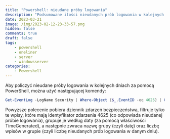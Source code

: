 ```yaml
---
title: "Powershell: nieudane próby logowania"
description: "Podsumowane ilości nieudanych prób logowania w kolejnych dniach"
date: 2023-03-21
image: /img/2023-02-12-23-33-57.png
hidden: false
comments: true
draft: false
tags:
    - powershell
    - oneliner
    - server
    - windowsserver
categories:
    - Powershell
---
```


Aby policzyć nieudane próby logowania w kolejnych dniach za pomocą PowerShell, można użyć następującej komendy:

```powershell
Get-EventLog -LogName Security | Where-Object {$_.EventID -eq 4625} | Group-Object -Property {$_.TimeGenerated.ToShortDateString()} | Select-Object Name, Count
```

Powyższe polecenie pobiera dziennik zdarzeń bezpieczeństwa, filtruje tylko te wpisy, które mają identyfikator zdarzenia 4625 (co odpowiada nieudanej próbie logowania), grupuje je według daty (za pomocą właściwości TimeGenerated), a następnie zwraca nazwę grupy (czyli datę) oraz liczbę wpisów w grupie (czyli liczbę nieudanych prób logowania w danym dniu).